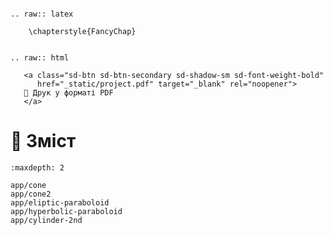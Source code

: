 ```{eval-rst}

.. raw:: latex

    \chapterstyle{FancyChap}
```

```{eval-rst}

.. raw:: html

   <a class="sd-btn sd-btn-secondary sd-shadow-sm sd-font-weight-bold"
      href="_static/project.pdf" target="_blank" rel="noopener">
   📄 Друк у форматі PDF
   </a>

```



# 🔎 Зміст

```{toctree}
:maxdepth: 2

app/cone
app/cone2
app/eliptic-paraboloid
app/hyperbolic-paraboloid
app/cylinder-2nd
```
